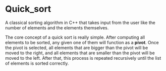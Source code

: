 # Quick_sort
A classical sorting algorithm in C++ that takes input from the user like the number of elements and the elements themselves. 

The core concept of a quick sort is really simple. After computing all elements to be sorted, any given one of them will function
as a <strong>pivot</strong>. Once the pivot is selected, all elements that are bigger than the pivot will be moved to the right, and all elements 
that are smaller than the pivot will be moved to the left. After that, this process is repeated recursively until the list of elements
is sorted correctly.
